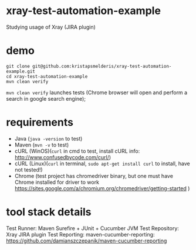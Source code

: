 # xray-test-automation-example
Studying usage of Xray (JIRA plugin)


# demo
```
git clone git@github.com:kristapsmelderis/xray-test-automation-example.git
cd xray-test-automation-example
mvn clean verify
```

```mvn clean verify``` launches tests (Chrome browser will open and perform a search in google search engine);

# requirements
- Java (```java -version``` to test)
- Maven (```mvn -v``` to test)
- cURL (WinOS)(```curl``` in cmd to test, install cURL info: http://www.confusedbycode.com/curl/)
- cURL (Linux)(```curl``` in terminal, ```sudo apt-get install curl``` to install, have not tested!) 
- Chrome (test project has chromedriver binary, but one must have Chrome installed for driver to work https://sites.google.com/a/chromium.org/chromedriver/getting-started )

# tool stack details
Test Runner: Maven Surefire + JUnit + Cucumber JVM
Test Repository: Xray JIRA plugin
Test Reporting: maven-cucumber-reporting: https://github.com/damianszczepanik/maven-cucumber-reporting

